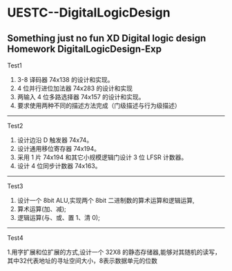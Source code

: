 # UESTC--DigitalLogicDesign
Something just no fun XD  Digital logic design Homework
DigitalLogicDesign-Exp
---
Test1

1. 3-8 译码器 74x138 的设计和实现。
2. 4 位并行进位加法器 74x283 的设计和实现
3. 两输入 4 位多路选择器 74x157 的设计和实现。
4. 要求使用两种不同的描述方法完成（门级描述与行为级描述）

---
Test2

1. 设计边沿 D 触发器 74x74。
2. 设计通用移位寄存器 74x194。
3. 采用 1 片 74x194 和其它小规模逻辑门设计 3 位 LFSR 计数器。
4. 设计 4 位同步计数器 74x163。


---
Test3

1. 设计一个 8bit ALU,实现两个 8bit 二进制数的算术运算和逻辑运算,
2. 算术运算(加、减);
3. 逻辑运算(与、或、置 1、清 0);


---
Test4

1.用字扩展和位扩展的方式,设计一个 32X8 的静态存储器,能够对其随机的读写，
其中32代表地址的寻址空间大小，8表示数据单元的位数
